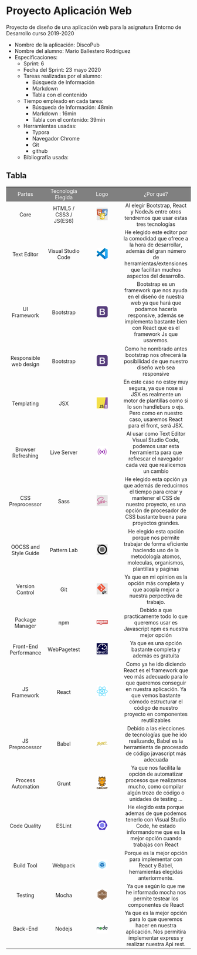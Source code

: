 # Proyecto Aplicación Web

Proyecto de diseño de una aplicación web para la asignatura Entorno de Desarrollo curso 2019-2020

* Nombre de la aplicación: DiscoPub
* Nombre del alumno: Mario Ballestero Rodríguez
* Especificaciones:
  * Sprint: 6
  * Fecha del Sprint: 23 mayo 2020
  * Tareas realizadas por el alumno:
    * Búsqueda de Información
    * Markdown 
    * Tabla con el contenido
  * Tiempo empleado en cada tarea:
    * Búsqueda de Información: 48min
    * Markdown : 16min
    * Tabla con el contenido: 39min
  * Herramientas usadas:
    * Typora
    * Navegador Chrome
    * Git 
    * github
  * Bibliografía usada:





## Tabla



<table style="width: 100%; text-align: center;">
  <tr style="color: white; background: grey">
    <td style="width: 15%;">Partes</td>
    <td style="width: 20%;">Tecnología Elegida</td>
    <td style="width: 20%;">Logo</td>
    <td style="width: 34%;">¿Por qué?</td>
  </tr>
  <tr>
    <td style="width: 15%;">Core</td>
    <td style="width: 20%;">HTML5 / CSS3 / JS(ES6)</td>
    <td style="width: 20%;"><img src="./imagenes/core.jpg" width="30"/></td>
    <td style="width: 34%;">Al elegir Bootstrap, React y NodeJs entre otros tendremos que usar estas tres tecnologías</td>
  </tr>  
  <tr>
    <td style="width: 15%;">Text Editor</td>
    <td style="width: 20%;">Visual Studio Code</td>
    <td style="width: 20%;"><img src="./imagenes/vscode.png" width="30"/></td>
    <td style="width: 34%;">He elegido este editor por la comodidad que ofrece a la hora de desarrollar, además del gran número de herramientas/extensiones que facilitan muchos aspectos del desarrollo.</td>
  </tr>
  <tr>
    <td style="width: 15%;">UI Framework</td>
    <td style="width: 20%;">Bootstrap</td>
    <td style="width: 20%;"><img src="./imagenes/bootstrap.png" width="30"/></td>
    <td style="width: 34%;">Bootstrap es un framework que nos ayuda en el diseño de nuestra web ya que hará que podamos hacerla responsive, además se implementa bastante bien con React que es el framework Js que usaremos.</td>
  </tr>
  <tr>
    <td style="width: 15%;">Responsible web design</td>
    <td style="width: 20%;">Bootstrap</td>
    <td style="width: 20%;"><img src="./imagenes/bootstrap.png" width="30"/></td>
    <td style="width: 34%;">Como he nombrado antes bootstrap nos ofrecerá la posibilidad de que nuestro diseño web sea responsive</td>
  </tr>
  <tr>
    <td style="width: 15%;">Templating</td>
    <td style="width: 20%;">JSX</td>
    <td style="width: 20%;"><img src="./imagenes/jsx.png" width="30"/></td>
    <td style="width: 34%;">En este caso no estoy muy segura, ya que nose si JSX es realmente un motor de plantillas como si lo son handlebars o ejs. Pero como en nuestro caso, usaremos React para el front, será JSX.</td>
  </tr>
  <tr>
    <td style="width: 15%;">Browser Refreshing</td>
    <td style="width: 20%;">Live Server</td>
    <td style="width: 20%;"><img src="./imagenes/liveServer.png" width="30"/></td>
    <td style="width: 34%;">Al usar como Text Editor Visual Studio Code, podemos usar esta herramienta para que refrescar el navegador cada vez que realicemos un cambio</td>
  </tr>
  <tr>
    <td style="width: 15%;">CSS Preprocessor</td>
    <td style="width: 20%;">Sass</td>
    <td style="width: 20%;"><img src="./imagenes/sass.jpg" width="30"/></td>
    <td style="width: 34%;">He elegido esta opción ya que además de reducirnos el tiempo para crear y mantener el CSS de nuestro proyecto, es una opción de procesador de CSS bastante buena para proyectos grandes.</td>
  </tr>
  <tr>
    <td style="width: 15%;">OOCSS and Style Guide</td>
    <td style="width: 20%;">Pattern Lab</td>
    <td style="width: 20%;"><img src="./imagenes/pattern.png" width="30"/></td>
    <td style="width: 34%;">He elegido esta opción porque nos permite trabajar de forma eficiente haciendo uso de la metodología atomos, moleculas, organismos, plantillas y paginas</td>
  </tr>
  <tr>
    <td style="width: 15%;">Version Control</td>
    <td style="width: 20%;">Git</td>
    <td style="width: 20%;"><img src="./imagenes/git.jpg" width="30"/></td>
    <td style="width: 34%;">Ya que en mi opinion es la opción más completa y que acopla mejor a nuestra perpectiva de trabajo.</td>
  </tr>
  <tr>
    <td style="width: 15%;">Package Manager</td>
    <td style="width: 20%;">npm</td>
    <td style="width: 20%;"><img src="./imagenes/npm.svg" width="30"/></td>
    <td style="width: 34%;">Debido a que practicamente todo lo que queremos usar es Javascript npm es nuestra mejor opción</td>
  </tr>
  <tr>
    <td style="width: 15%;">Front-End Performance</td>
    <td style="width: 20%;">WebPagetest</td>
    <td style="width: 20%;"><img src="./imagenes/webtest.png" width="30"/></td>
    <td style="width: 34%;">Ya que es una opción bastante completa y además es gratuita</td>
  </tr>
  <tr>
    <td style="width: 15%;">JS Framework</td>
    <td style="width: 20%;">React</td>
    <td style="width: 20%;"><img src="./imagenes/react.svg" width="30"/></td>
    <td style="width: 34%;">Como ya he ido diciendo React es el framework que veo más adecuado para lo que queremos conseguir en nuestra aplicación. Ya que vemos bastante cómodo estructurar el código de nuestro proyecto en componentes reutilizables</td>
  </tr>
  <tr>
    <td style="width: 15%;">JS Preprocessor</td>
    <td style="width: 20%;">Babel</td>
    <td style="width: 20%;"><img src="./imagenes/babel.svg" width="30"/></td>
    <td style="width: 34%;">Debido a las elecciones de tecnologías que he ido realizando, Babel es la herramienta de procesado de código javascript más adecuada</td>
  </tr>
  <tr>
    <td style="width: 15%;">Process Automation</td>
    <td style="width: 20%;">Grunt</td>
    <td style="width: 20%;"><img src="./imagenes/grunt.png" width="30"/></td>
    <td style="width: 34%;">Ya que nos facilita la opción de automatizar procesos que realizamos mucho, como compilar algún trozo de código o unidades de testing ...</td>
  </tr>
  <tr>
    <td style="width: 15%;">Code Quality</td>
    <td style="width: 20%;">ESLint</td>
    <td style="width: 20%;"><img src="./imagenes/Eslint.png" width="30"/></td>
    <td style="width: 34%;">He elegido esta porque ademas de que podemos tenerlo con Visual Studio Code, he estado informandome que es la mejor opción cuando trabajas con React</td>
  </tr>
  <tr>
    <td style="width: 15%;">Build Tool</td>
    <td style="width: 20%;">Webpack</td>
    <td style="width: 20%;"><img src="./imagenes/webpack.png" width="30"/></td>
    <td style="width: 34%;">Porque es la mejor opción para implementar con React y Babel, herramientas elegidas anteriormente.</td>
  </tr>
  <tr>
    <td style="width: 15%;">Testing</td>
    <td style="width: 20%;">Mocha</td>
    <td style="width: 20%;"><img src="./imagenes/mocha.svg" width="30"/></td>
    <td style="width: 34%;">Ya que según lo que me he informado mocha nos permite testear los componentes de React</td>
  </tr>
  <tr>
    <td style="width: 15%;">Back-End</td>
    <td style="width: 20%;">Nodejs</td>
    <td style="width: 20%;"><img src="./imagenes/nodejs.png" width="30"/></td>
    <td style="width: 34%;">Ya que es la mejor opción para lo que queremos hacer en nuestra aplicación. Nos permitira implementar express y realizar nuestra Api rest.</td>
  </tr>
</table>

  

